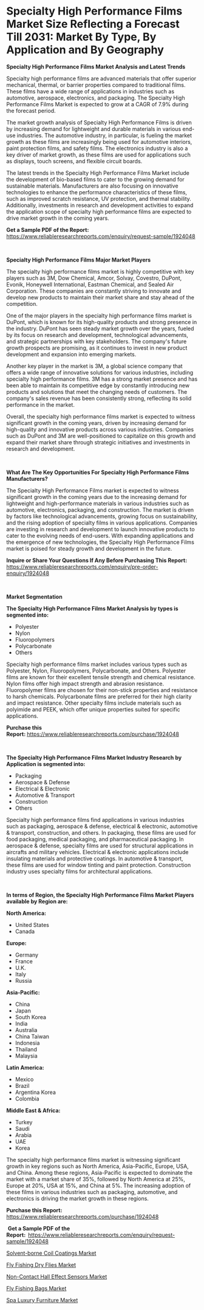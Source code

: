 <p><h1>Specialty High Performance Films Market Size Reflecting a Forecast Till 2031: Market By Type, By Application and By Geography</h1></p><p><strong>Specialty High Performance Films Market Analysis and Latest Trends</strong></p>
<p><p>Specialty high performance films are advanced materials that offer superior mechanical, thermal, or barrier properties compared to traditional films. These films have a wide range of applications in industries such as automotive, aerospace, electronics, and packaging. The Specialty High Performance Films Market is expected to grow at a CAGR of 7.9% during the forecast period. </p><p>The market growth analysis of Specialty High Performance Films is driven by increasing demand for lightweight and durable materials in various end-use industries. The automotive industry, in particular, is fueling the market growth as these films are increasingly being used for automotive interiors, paint protection films, and safety films. The electronics industry is also a key driver of market growth, as these films are used for applications such as displays, touch screens, and flexible circuit boards.</p><p>The latest trends in the Specialty High Performance Films Market include the development of bio-based films to cater to the growing demand for sustainable materials. Manufacturers are also focusing on innovative technologies to enhance the performance characteristics of these films, such as improved scratch resistance, UV protection, and thermal stability. Additionally, investments in research and development activities to expand the application scope of specialty high performance films are expected to drive market growth in the coming years.</p></p>
<p><strong>Get a Sample PDF of the Report:&nbsp;</strong> <a href="https://www.reliableresearchreports.com/enquiry/request-sample/1924048">https://www.reliableresearchreports.com/enquiry/request-sample/1924048</a></p>
<p>&nbsp;</p>
<p><strong>Specialty High Performance Films Major Market Players</strong></p>
<p><p>The specialty high performance films market is highly competitive with key players such as 3M, Dow Chemical, Amcor, Solvay, Covestro, DuPont, Evonik, Honeywell International, Eastman Chemical, and Sealed Air Corporation. These companies are constantly striving to innovate and develop new products to maintain their market share and stay ahead of the competition.</p><p>One of the major players in the specialty high performance films market is DuPont, which is known for its high-quality products and strong presence in the industry. DuPont has seen steady market growth over the years, fueled by its focus on research and development, technological advancements, and strategic partnerships with key stakeholders. The company's future growth prospects are promising, as it continues to invest in new product development and expansion into emerging markets.</p><p>Another key player in the market is 3M, a global science company that offers a wide range of innovative solutions for various industries, including specialty high performance films. 3M has a strong market presence and has been able to maintain its competitive edge by constantly introducing new products and solutions that meet the changing needs of customers. The company's sales revenue has been consistently strong, reflecting its solid performance in the market.</p><p>Overall, the specialty high performance films market is expected to witness significant growth in the coming years, driven by increasing demand for high-quality and innovative products across various industries. Companies such as DuPont and 3M are well-positioned to capitalize on this growth and expand their market share through strategic initiatives and investments in research and development.</p></p>
<p>&nbsp;</p>
<p><strong>What Are The Key Opportunities For Specialty High Performance Films Manufacturers?</strong></p>
<p><p>The Specialty High Performance Films market is expected to witness significant growth in the coming years due to the increasing demand for lightweight and high-performance materials in various industries such as automotive, electronics, packaging, and construction. The market is driven by factors like technological advancements, growing focus on sustainability, and the rising adoption of specialty films in various applications. Companies are investing in research and development to launch innovative products to cater to the evolving needs of end-users. With expanding applications and the emergence of new technologies, the Specialty High Performance Films market is poised for steady growth and development in the future.</p></p>
<p><strong>Inquire or Share Your Questions If Any Before Purchasing This Report:</strong> <a href="https://www.reliableresearchreports.com/enquiry/pre-order-enquiry/1924048">https://www.reliableresearchreports.com/enquiry/pre-order-enquiry/1924048</a></p>
<p>&nbsp;</p>
<p><strong>Market Segmentation</strong></p>
<p><strong>The Specialty High Performance Films Market Analysis by types is segmented into:</strong></p>
<p><ul><li>Polyester</li><li>Nylon</li><li>Fluoropolymers</li><li>Polycarbonate</li><li>Others</li></ul></p>
<p><p>Specialty high performance films market includes various types such as Polyester, Nylon, Fluoropolymers, Polycarbonate, and Others. Polyester films are known for their excellent tensile strength and chemical resistance. Nylon films offer high impact strength and abrasion resistance. Fluoropolymer films are chosen for their non-stick properties and resistance to harsh chemicals. Polycarbonate films are preferred for their high clarity and impact resistance. Other specialty films include materials such as polyimide and PEEK, which offer unique properties suited for specific applications.</p></p>
<p><strong>Purchase this Report:&nbsp;</strong><a href="https://www.reliableresearchreports.com/purchase/1924048">https://www.reliableresearchreports.com/purchase/1924048</a></p>
<p>&nbsp;</p>
<p><strong>The Specialty High Performance Films Market Industry Research by Application is segmented into:</strong></p>
<p><ul><li>Packaging</li><li>Aerospace & Defense</li><li>Electrical & Electronic</li><li>Automotive & Transport</li><li>Construction</li><li>Others</li></ul></p>
<p><p>Specialty high performance films find applications in various industries such as packaging, aerospace & defense, electrical & electronic, automotive & transport, construction, and others. In packaging, these films are used for food packaging, medical packaging, and pharmaceutical packaging. In aerospace & defense, specialty films are used for structural applications in aircrafts and military vehicles. Electrical & electronic applications include insulating materials and protective coatings. In automotive & transport, these films are used for window tinting and paint protection. Construction industry uses specialty films for architectural applications.</p></p>
<p>&nbsp;</p>
<p><strong>In terms of Region, the Specialty High Performance Films Market Players available by Region are:</strong></p>
<p>
    <p> <strong> North America: </strong>
        <ul>
            <li>United States</li>
            <li>Canada</li>
        </ul>
        </p> 
    <p> <strong> Europe: </strong>
        <ul>
            <li>Germany</li>
            <li>France</li>
            <li>U.K.</li>
            <li>Italy</li>
            <li>Russia</li>
        </ul>
        </p> 
    <p> <strong> Asia-Pacific: </strong>
        <ul>
            <li>China</li>
            <li>Japan</li>
            <li>South Korea</li>
            <li>India</li>
            <li>Australia</li>
            <li>China Taiwan</li>
            <li>Indonesia</li>
            <li>Thailand</li>
            <li>Malaysia</li>
        </ul>
        </p> 
    <p> <strong> Latin America: </strong>
        <ul>
            <li>Mexico</li>
            <li>Brazil</li>
            <li>Argentina Korea</li>
            <li>Colombia</li>
        </ul>
        </p> 
    <p> <strong> Middle East & Africa: </strong>
        <ul>
            <li>Turkey</li>
            <li>Saudi</li>
            <li>Arabia</li>
            <li>UAE</li>
            <li>Korea</li>
        </ul>
    </p>
    </p>
<p><p>The specialty high performance films market is witnessing significant growth in key regions such as North America, Asia-Pacific, Europe, USA, and China. Among these regions, Asia-Pacific is expected to dominate the market with a market share of 35%, followed by North America at 25%, Europe at 20%, USA at 15%, and China at 5%. The increasing adoption of these films in various industries such as packaging, automotive, and electronics is driving the market growth in these regions.</p></p>
<p><strong>Purchase this Report: </strong><a href="https://www.reliableresearchreports.com/purchase/1924048">https://www.reliableresearchreports.com/purchase/1924048</a></p>
<p>&nbsp;<strong>Get a Sample PDF of the Report:&nbsp;&nbsp;</strong><a href="https://www.reliableresearchreports.com/enquiry/request-sample/1924048">https://www.reliableresearchreports.com/enquiry/request-sample/1924048</a></p>
<p><strong></strong></p>
<p><p><a href="https://github.com/shotows/Market-Research-Report-List-1/blob/main/solvent-borne-coil-coatings-market.md">Solvent-borne Coil Coatings Market</a></p><p><a href="https://view.publitas.com/reportprime-1/fly-fishing-dry-flies-market-size-market-share-and-global-market-analysis-report-2024-2031/">Fly Fishing Dry Flies Market</a></p><p><a href="https://butternut-bug-553.notion.site/Non-Contact-Hall-Effect-Sensors-Market-Size-Furnishes-Valuable-Information-Encompassing-Market-Share-2653c860ffa94d9f82d330be430388cf">Non-Contact Hall Effect Sensors Market</a></p><p><a href="https://view.publitas.com/reportprime-1/fly-fishing-bags-market-size-growth-and-forecast-from-2024-2031/">Fly Fishing Bags Market</a></p><p><a href="https://github.com/Sinjinluong3e0awx2m195k76/Market-Research-Report-List-1/blob/main/spa-luxury-furniture-market.md">Spa Luxury Furniture Market</a></p></p>